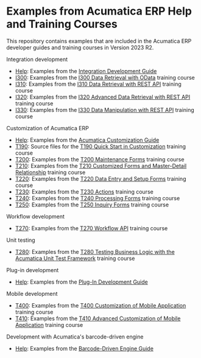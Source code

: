 # Examples from Acumatica ERP Help and Training Courses

This repository contains examples that are included in the Acumatica ERP developer guides and training courses in Version 2023 R2.

Integration development

  * [Help](IntegrationDevelopment/Help): Examples from the [Integration Development Guide](https://help.acumatica.com/Help?ScreenId=ShowWiki&pageid=ff22837c-cd3a-410e-b768-88ca6e53b165)
  * [I300](IntegrationDevelopment/I300): Examples from the [I300 Data Retrieval with OData](https://openuni.acumatica.com/courses/integration/i300-web-services-data-retrieval-with-odata/) training course
  * [I310](IntegrationDevelopment/I310): Examples from the [I310 Data Retrieval with REST API](https://openuni.acumatica.com/courses/integration/i310-data-retrieval-with-rest-api-basics/) training course
  * [I320](IntegrationDevelopment/I320): Examples from the [I320 Advanced Data Retrieval with REST API](https://openuni.acumatica.com/courses/integration/i320-advanced-data-retrieval-with-rest-api/) training course
  * [I330](IntegrationDevelopment/I330): Examples from the [I330 Data Manipulation with REST API](https://openuni.acumatica.com/courses/integration/i330-data-manipulation-with-rest-api/) training course 

Customization of Acumatica ERP

 * [Help](Customization/Help): Examples from the [Acumatica Customization Guide](https://help.acumatica.com/Help?ScreenId=ShowWiki&pageid=316b14fa-f406-4788-993c-7b043b1c5bd9)
 * [T190](Customization/T190): Source files for the [T190 Quick Start in Customization](https://openuni.acumatica.com/courses/development/t190-development-quick-start-in-customization/) training course
 * [T200](Customization/T200): Examples from the [T200 Maintenance Forms](https://openuni.acumatica.com/courses/development/t200-development-maintenance-forms/) training course
 * [T210](Customization/T210): Examples from the [T210 Customized Forms and Master-Detail Relationship](https://openuni.acumatica.com/courses/development/t210-development-customized-forms-and-master-detail-relationship/) training course
 * [T220](Customization/T220): Examples from the [T220 Data Entry and Setup Forms](https://openuni.acumatica.com/courses/development/t220-development-data-entry-and-setup-forms/) training course
 * [T230](Customization/T230): Examples from the [T230 Actions](https://openuni.acumatica.com/courses/development/t230-development-actions/) training course
 * [T240](Customization/T240): Examples from the [T240 Processing Forms](https://openuni.acumatica.com/courses/development/t240-development-processing-forms/) training course
 * [T250](Customization/T250): Examples from the [T250 Inquiry Forms](https://openuni.acumatica.com/courses/development/t250-development-inquiry-forms/) training course 

Workflow development

 * [T270](WorkflowDevelopment/T270): Examples from the [T270 Workflow API](https://openuni.acumatica.com/courses/development/t270-workflow-api/) training course

Unit testing

 * [T280](UnitTesting/T280): Examples from the [T280 Testing Business Logic with the Acumatica Unit Test Framework](https://openuni.acumatica.com/courses/development/t280-development-testing-business-logic/) training course
 
Plug-in development  

 * [Help](PlugInDevelopment/Help): Examples from the [Plug-In Development Guide](https://help.acumatica.com/Help?ScreenId=ShowWiki&pageid=03156779-6d2b-4723-b2f5-49baf251f7e3)

Mobile development

 * [T400](MobileDevelopment/T400): Examples from the [T400 Customization of Mobile Application](https://openuni.acumatica.com/courses/development/t400-customization-of-mobile-application-basic/) training course
 * [T410](MobileDevelopment/T410): Examples from the [T410 Advanced Customization of Mobile Application](https://openuni.acumatica.com/courses/development/t410-customization-of-mobile-application-advanced/) training course

Development with Acumatica's barcode-driven engine

 * [Help](BarcodeDrivenEngine/Help): Examples from the [Barcode-Driven Engine Guide](https://help.acumatica.com/Help?ScreenId=ShowWiki&pageid=422a7a11-bd6e-4eba-ba34-f70612ad1b1f)

